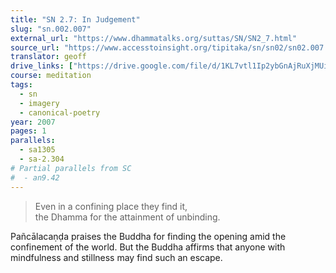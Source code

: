 ```yaml
---
title: "SN 2.7: In Judgement"
slug: "sn.002.007"
external_url: "https://www.dhammatalks.org/suttas/SN/SN2_7.html"
source_url: "https://www.accesstoinsight.org/tipitaka/sn/sn02/sn02.007.than.html"
translator: geoff
drive_links: ["https://drive.google.com/file/d/1KL7vtl1Ip2ybGnAjRuXjMUiE9n75kUgR/view?usp=drivesdk"]
course: meditation
tags:
  - sn
  - imagery
  - canonical-poetry
year: 2007
pages: 1
parallels:
  - sa1305
  - sa-2.304
# Partial parallels from SC
#  - an9.42
---
```


> Even in a confining place they find it,  
the Dhamma for the attainment of unbinding.

Pañcālacaṇḍa praises the Buddha for finding the opening amid the confinement of the world. But the Buddha affirms that anyone with mindfulness and stillness may find such an escape.

